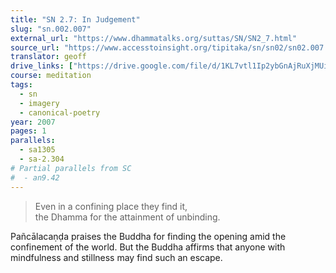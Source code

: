 ```yaml
---
title: "SN 2.7: In Judgement"
slug: "sn.002.007"
external_url: "https://www.dhammatalks.org/suttas/SN/SN2_7.html"
source_url: "https://www.accesstoinsight.org/tipitaka/sn/sn02/sn02.007.than.html"
translator: geoff
drive_links: ["https://drive.google.com/file/d/1KL7vtl1Ip2ybGnAjRuXjMUiE9n75kUgR/view?usp=drivesdk"]
course: meditation
tags:
  - sn
  - imagery
  - canonical-poetry
year: 2007
pages: 1
parallels:
  - sa1305
  - sa-2.304
# Partial parallels from SC
#  - an9.42
---
```


> Even in a confining place they find it,  
the Dhamma for the attainment of unbinding.

Pañcālacaṇḍa praises the Buddha for finding the opening amid the confinement of the world. But the Buddha affirms that anyone with mindfulness and stillness may find such an escape.

